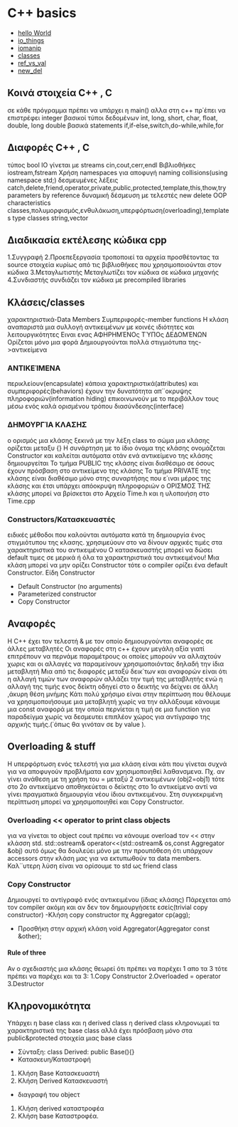 # C++ basics
- [hello World](https://github.com/fabianhoegger/cplusplus/HelloWorld.cpp)
- [io_things](https://github.com/fabianhoegger/cplusplus/io_things.cpp)
- [iomanip](https://github.com/fabianhoegger/cplusplus/io_manip.cpp)
- [classes](https://github.com/fabianhoegger/cplusplus/opp_1.cpp)
- [ref_vs_val](https://github.com/fabianhoegger/cplusplus/ref_vs_val.cpp)
- [new_del](https://github.com/fabianhoegger/cplusplus/new_del.cpp)

## Κοινά στοιχεία C++ , C
σε κάθε πρόγραμμα πρέπει να υπάρχει η main()
αλλα στη c++ πρ΄έπει να επιστρέφει integer
βασικοί τύποι δεδομένων int, long, short, char, float, double, long double
βασικά statements if,if-else,switch,do-while,while,for

## Διαφορές C++ , C
τύπος bool
IO γίνεται με streams
cin,cout,cerr,endl
Βιβλιοθήκες iostream,fstream
Χρήση namespaces για αποφυγή naming collisions(using namespace std;)
δεσμευμένες λέξεις catch,delete,friend,operator,private,public,protected,template,this,thow,try
parameters by reference
 δυναμική δέσμευση με τελεστές new delete
 OOP characteristics
 classes,πολυμορφισμός,ενθυλάκωση,υπερφόρτωση(overloading),templates
 type classes string,vector
## Διαδικασία εκτέλεσης κώδικα cpp
1.Συγγραφή
2.Προεπεξεργασία
τροποποιεί τα αρχεία προσθέτοντας τα source στοιχεία
κυρίως από τις βιβλιοθήκες που χρησιμοποιούνται στον κώδικα
3.Μεταγλωτιστής
Μεταγλωτίζει τον κώδικα σε κώδικα μηχανής
4.Συνδιαστής
συνδιάζει τον κώδικα με precompiled libraries
##  Κλάσεις/classes
χαρακτηριστικά-Data Members
Συμπεριφορές-member functions
Η κλάση αναπαριστά μια συλλογή αντικειμένων με κοινές ιδιότητες και
λειτουργικότητες
Ειναι ενας ΑΦΗΡΗΜΈΝΟς ΤΎΠΟς ΔΕΔΟΜΈΝΩΝ
Ορίζεται μόνο μια φορά
Δημιουργούνται πολλά στιγμιότυπα της->αντικείμενα
### ΑΝΤΙΚΕΊΜΕΝΑ
περικλείουν(encapsulate) κάποια χαρακτηριστικά(attributes)
και συμπεριφορές(behaviors)
έχουν την δυνατότητα απ΄΄οκρυψης πληροφοριών(information hiding)
επικοινωνούν με το περιβάλλον τους μέσω ενός καλά ορισμένου τρόπου διασύνδεσης(interface)
### ΔΗΜΟΥΡΓΊΑ ΚΛΑΣΗΣ
ο ορισμός μια κλάσης ξεκινά με την λέξη class
το σώμα μια κλάσης ορίζεται μεταξυ {}
Η συνάρτηση με το ίδιο όνομα της κλάσης ονομάζεται Constructor και καλείται
αυτόματα οτάν ενά αντικείμενο της κλάσης δημιουργείται
Το τμήμα PUBLIC της κλάσης είναι διαθέσιμο σε όσους έχουν
πρόσβαση στο αντικείμενο της κλάσης
Το τμήμα PRIVATE της κλάσης είναι διαθέσιμο μόνο
στης συναρτήσης που ε΄ιναι μέρος της κλάσης και έτσι υπάρχει
απόοκρυψη πληροφοριών
ο ΟΡΙΣΜΟΣ ΤΗΣ κλάσης μπορεί να βρίσκεται στο Αρχείο Time.h και η υλοποιήση
στο Time.cpp
### Constructors/Κατασκευαστές
ειδικές μέθοδοι που καλούνται αυτόματα κατά τη δημιουργία ένος στιγμιότυπου της κλασης.
χρησιμεύουν στο να δίνουν αρχικές τιμές στα χαρακτηριστικά του αντικειμένου
Ο κατασκευαστής μπορεί να δώσει default τιμες σε μερικά
ή όλα τα χαρακτηριστικά του αντικειμένου!
Μια κλάση μπορεί να μην ορίζει Constructor τότε ο
compiler ορίζει ένα default Constructor.
Είδη Constructor
- Default Constructor (no arguments)
- Parameterized constructor
- Copy Constructor
## Αναφορές
H C++ έχει τον τελεστή & με τον οποίο δημιουργούνται αναφορές σε άλλες μεταβλητές
Οι αναφορές στη c++ έχουν μεγάλη αξία γιατί επιτρέπουν να περνάμε παραμέτρους οι οποίες μπορούν
να αλλαχτούν χωρις και οι αλλαγές να παραμείνουν χρησιμοποιόντας δηλαδή την ίδια μεταβλητή
Μια από τις διαφορές μεταξύ δεικ΄των και αναφορών είναι
ότι η αλλαγή τιμών των αναφορών αλλάζει την τιμή της μεταβλητής ενώ
η αλλαγή της τιμής ενος δείκτη οδηγεί στο ο δεικτής να δείχνει σε άλλη ,άκυρη θέση μνήμης
Κάτι πολύ χρήσιμο είναι στην περίπτωση που θέλουμε να χρησιμοποιήσουμε μια μεταβλητή
χωρίς να την αλλάξουμε κάνουμε μια const αναφορά με την οποία περνίεται η τιμή σε μια function
για παραδείγμα χωρίς να δεσμευτει επιπλέον χώρος για αντίγραφο της αρχικής τιμής.(΄όπως θα γινόταν σε
by value ).
## Overloading & stuff
Η υπερφόρτωση ενός τελεστή για μια κλάση
είναι κάτι που γίνεται συχνά για να αποφυγούν
προβλήματα εαν χρησιμοποιηθεί λαθανσμενα.
Πχ. αν γίνει ανάθεση με τη χρήση του =
μεταξύ 2 αντικειμένων (obj2=obj1) τότε στο 2ο αντικείμενο αποθηκεύεται ο δείκτης στο 1ο αντικείμενο αντί να γίνει πραγματικά δημιουργία νέου ίδιου αντικειμένου.
Στη συγκεκριμένη περίπτωση μπορεί να χρησιμοποιηθεί και Copy Constructor.
### Overloading << operator to print class objects
για να γίνεται το object cout πρέπει να κάνουμε overload τον << στην κλάσση
std.
std::ostream& operator<<(std::ostream& os,const Aggregator &obj)
αυτό όμως θα δουλεύει μόνο με την προυπόθεση ότι υπάρχουν accessors στην κλάση μας
για να εκτυπωθούν τα data members.
Καλ΄΄υτερη λύση είναι να ορίσουμε το std ως friend class

### Copy Constructor
Δημιουργεί το αντίγραφό ενός αντικειμένου (ίδιας κλάσης)
Πάρεχεται από τον compiler ακόμη και αν δεν τον δημιουργήσετε εσείς(trivial copy constructor)
-Κλήση copy constructor πχ Aggregator cp(agg);
- Προσθήκη στην αρχική κλάση
 void Aggregator(Aggregator const &other);
#### Rule of three
Αν ο σχεδιαστής μια κλάσης θεωρεί ότι πρέπει να παρέχει 1 απο τα 3 τότε πρέπει να παρέχει και τα 3:
1.Copy Constructor
2.Overloaded = operator
3.Destructor
## Κληρονομικότητα
Υπάρχει η base class και η derived class
η derived class κληρονωμεί τα χαρακτηριστικά της base class αλλά έχει
πρόσβαση μόνο στα public&protected στοιχεία μιας base class
- Σύνταξη: class Derived: public Base(){}
- Κατασκευη/Καταστροφή
1. Κλήση Base Κατασκευαστή
2. Κλήση Derived Κατασκευαστή
- διαγραφή του objecτ
1. Κλήση derived καταστροφέα
2. Κλήση base Καταστροφέα.
